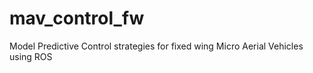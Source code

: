 # mav_control_fw
Model Predictive Control strategies for fixed wing Micro Aerial Vehicles using ROS
